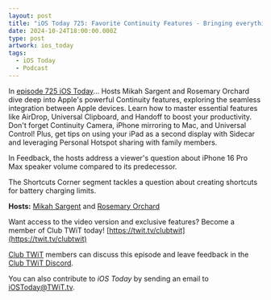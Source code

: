 ```yaml
---
layout: post
title: "iOS Today 725: Favorite Continuity Features - Bringing everything together!"
date: 2024-10-24T18:00:00.000Z
type: post
artwork: ios_today
tags:
  - iOS Today
  - Podcast
---
```

In [episode 725 iOS Today](https://twit.tv/shows/ios-today/episodes/725)...
Hosts Mikah Sargent and Rosemary Orchard dive deep into Apple's powerful Continuity features, exploring the seamless integration between Apple devices. Learn how to master essential features like AirDrop, Universal Clipboard, and Handoff to boost your productivity. Don't forget Continuity Camera, iPhone mirroring to Mac, and Universal Control! Plus, get tips on using your iPad as a second display with Sidecar and leveraging Personal Hotspot sharing with family members.

In Feedback, the hosts address a viewer's question about iPhone 16 Pro Max speaker volume compared to its predecessor.

The Shortcuts Corner segment tackles a question about creating shortcuts for battery charging limits.

**Hosts:** [Mikah Sargent](https://twit.tv/people/mikah-sargent) and [Rosemary Orchard](https://twit.tv/people/rosemary-orchard)

Want access to the video version and exclusive features? Become a member of Club TWiT today! [https://twit.tv/clubtwit](https://twit.tv/clubtwit)

[Club TWiT](https://twit.tv/clubtwit) members can discuss this episode and leave feedback in the [Club TWiT Discord](https://twit.memberful.com/account/discord/authorize).

You can also contribute to _iOS Today_ by sending an email to [iOSToday@TWiT.tv](mailto:iOSToday@TWiT.tv).